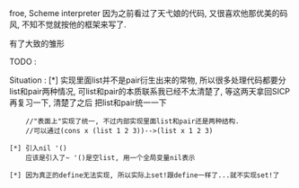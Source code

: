 
froe, Scheme interpreter
因为之前看过了天弋娘的代码, 又很喜欢他那优美的码风, 不知不觉就按他的框架来写了.




有了大致的雏形

TODO : 






Situation : 
	[*] 实现里面list并不是pair衍生出来的常物, 所以很多处理代码都要分list和pair两种情况,
		可list和pair的本质联系我已经不太清楚了, 等这两天拿回SICP再复习一下, 清楚了之后
		把list和pair统一一下

		//"表面上"实现了统一, 不过内部实现里面list和pair还是两种结构.
		//可以通过(cons x (list 1 2 3))-->(list x 1 2 3)
	
	[*] 引入nil '()
		应该是引入了~ '()是空list, 用一个全局变量nil表示

	[*] 因为真正的define无法实现, 所以实际上set!跟define一样了...就不实现set!了
